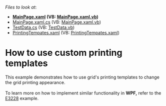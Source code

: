 <!-- default file list -->
*Files to look at*:

* **[MainPage.xaml](./CS/SLGridExample/MainPage.xaml) (VB: [MainPage.xaml.vb](./VB/SLGridExample/MainPage.xaml.vb))**
* [MainPage.xaml.cs](./CS/SLGridExample/MainPage.xaml.cs) (VB: [MainPage.xaml.vb](./VB/SLGridExample/MainPage.xaml.vb))
* [TestData.cs](./CS/SLGridExample/Model/TestData.cs) (VB: [TestData.vb](./VB/SLGridExample/Model/TestData.vb))
* [PrintingTempates.xaml](./CS/SLGridExample/Themes/PrintingTempates.xaml) (VB: [PrintingTempates.xaml](./VB/SLGridExample/Themes/PrintingTempates.xaml))
<!-- default file list end -->
# How to use custom printing templates


This example demonstrates how to use grid's printing templates to change the grid printing appearance.<br /><br />To learn more on how to implement similar functionality in <strong>WPF,</strong> refer to the <a href="https://www.devexpress.com/Support/Center/p/E3228">E3228</a> example.

<br/>


